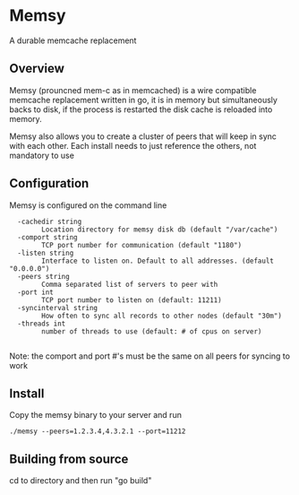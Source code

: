 # Memsy 

A durable memcache replacement


## Overview

Memsy (prouncned mem-c as in memcached) is a wire compatible memcache replacement written in go, it is in memory but simultaneously backs to disk, if the process is restarted the disk cache is reloaded into memory.

Memsy also allows you to create a cluster of peers that will keep in sync with each other.  Each install needs to just reference the others, not mandatory to use

## Configuration

Memsy is configured on the command line

```
  -cachedir string
        Location directory for memsy disk db (default "/var/cache")
  -comport string
        TCP port number for communication (default "1180")
  -listen string
        Interface to listen on. Default to all addresses. (default "0.0.0.0")
  -peers string
        Comma separated list of servers to peer with
  -port int
        TCP port number to listen on (default: 11211)
  -syncinterval string
        How often to sync all records to other nodes (default "30m")
  -threads int
        number of threads to use (default: # of cpus on server)
   
```
        
Note: the comport and port #'s must be the same on all peers for syncing to work

## Install

Copy the memsy binary to your server and run

```
./memsy --peers=1.2.3.4,4.3.2.1 --port=11212
```

## Building from source

cd to directory and then run "go build"